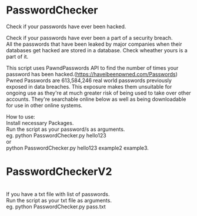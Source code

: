 # PasswordChecker
Check if your passwords have ever been hacked.

Check if your passwords have ever been a part of a security breach.</br>
All the passwords that have been leaked by major companies when their databases get hacked are stored in a database. Check wheather yours is a part of it.</br>

This script uses PawndPasswords API to find the number of times your password has been hacked.(https://haveibeenpwned.com/Passwords)</br>
Pwned Passwords are 613,584,246 real world passwords previously exposed in data breaches. This exposure makes them unsuitable for ongoing use as they're at much greater risk of being used to take over other accounts. They're searchable online below as well as being downloadable for use in other online systems.</br>

How to use:</br>
Install necessary Packages.</br>
Run the script as your password/s as arguments.<br>
eg. python PasswordChecker.py hello123<br>
or<br>
python PasswordChecker.py hello123 example2 example3.<br>


# PasswordCheckerV2
<br>
If you have a txt file with list of passwords.<br>
Run the script as your txt file as arguments.<br>
eg. python PasswordChecker.py pass.txt<br>